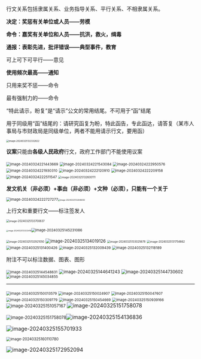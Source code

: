 行文关系包括隶属关系、业务指导关系、平行关系、不相隶属关系。



**决定：奖惩有关单位或人员——劳模**

**命令：嘉奖有关单位和人员——抗洪，救火，缉毒**

**通报：表彰先进，批评错误——典型事件，教育**

 

可上可下可平行——意见

**使用频次最高——通知**

只用来奖不惩——命令

最有强制力的——命令



“特此请示，盼复”是“请示”公文的常用结尾。不可用于“函”结尾

用于同级用“函”结尾的：请研究函复为盼，特此函告，专此函达，请答复（某市人事局与市财政局是同级单位，两者不能用请示行文，要用函）



<img src="../../img/image-20240325132332822.png" alt="image-20240325132332822" style="zoom: 43%;" />



**议案**只能由**各级人民政府**行文，政府工作部门不能使用议案

<img src="../../img/image-20240324221443669.png" alt="image-20240324221443669" style="zoom:67%;" />

<img src="../../img/image-20240324221543084-1711343733479.png" alt="image-20240324221543084" style="zoom:67%;" />

<img src="../../img/image-20240324222950576.png" alt="image-20240324222950576" style="zoom:67%;" />

<img src="../../img/image-20240324221930310.png" alt="image-20240324221930310" style="zoom:67%;" />

<img src="../../img/image-20240324222120910.png" alt="image-20240324222120910" style="zoom: 67%;" />

<img src="G:/typora/image/image-20240324222209158.png" alt="image-20240324222209158" style="zoom:67%;" />

<img src="../../img/image-20240324222511547.png" alt="image-20240324222511547" style="zoom:67%;" />

<img src="../../img/image-20240325132600111.png" alt="image-20240325132600111" style="zoom: 50%;" />

**发文机关（非必须）+事由（非必须）+文种（必须），只能有一个关于**

<img src="../../img/image-20240324222727277.png" alt="image-20240324222727277" style="zoom:67%;" /><img src="../../img/image-20240325132646650.png" alt="image-20240325132646650" style="zoom: 35%;" />

上行文和重要行文——标注签发人

<img src="../../img/image-20240325133700637.png" alt="image-20240325133700637" style="zoom:50%;" />

<img src="../../img/image-20240325133333418.png" alt="image-20240325133333418" style="zoom: 33%;" /><img src="G:/typora/image/image-20240325145231086.png" alt="image-20240325145231086" style="zoom: 67%;" />

<img src="../../img/image-20240325132921050.png" alt="image-20240325132921050" style="zoom:50%;" />

<img src="../../img/image-20240325134019126.png" alt="image-20240325134019126" style="zoom:80%;" />

<img src="../../img/image-20240325133025678.png" alt="image-20240325133025678" style="zoom:50%;" />

<img src="../../img/image-20240325131754662.png" alt="image-20240325131754662" style="zoom: 50%;" />

<img src="../../img/image-20240325131400426.png" alt="image-20240325131400426" style="zoom:67%;" />

<img src="../../img/image-20240325132009439.png" alt="image-20240325132009439" style="zoom:67%;" />

<img src="../../img/image-20240325132118189.png" alt="image-20240325132118189" style="zoom: 67%;" />

附注不可以标注数据、图表、图形

<img src="../../img/image-20240325144548631-1711349209601.png" alt="image-20240325144548631" style="zoom: 67%;" />

<img src="../../img/image-20240325144641243.png" alt="image-20240325144641243" style="zoom:80%;" />

<img src="../../img/image-20240325144730602.png" alt="image-20240325144730602" style="zoom:80%;" />

<img src="../../img/image-20240325145034855.png" alt="image-20240325145034855" style="zoom:67%;" />

----

<img src="../../img/image-20240325150013579.png" alt="image-20240325150013579" style="zoom:67%;" />

<img src="../../img/image-20240325150024907.png" alt="image-20240325150024907" style="zoom:67%;" />

<img src="../../img/image-20240325150047607.png" alt="image-20240325150047607" style="zoom:67%;" />

<img src="../../img/image-20240325150309779.png" alt="image-20240325150309779" style="zoom:67%;" />

<img src="../../img/image-20240325150454669.png" alt="image-20240325150454669" style="zoom:67%;" />

<img src="G:/typora/image/image-20240325150939166.png" alt="image-20240325150939166" style="zoom:68%;" />

<img src="../../img/image-20240325151057167.png" alt="image-20240325151057167" style="zoom:80%;" />

<img src="../../img/image-20240325151758078.png" alt="image-20240325151758078" />

<img src="../../img/image-20240325151758078.png" alt="image-20240325151758078" style="zoom:80%;" />![image-20240325154136836](../../img/image-20240325154136836.png)

![image-20240325155701933](../../img/image-20240325155701933.png)

<img src="../../img/image-20240325160110780.png" alt="image-20240325160110780" style="zoom:70%;" />

![image-20240325172952094](../../img/image-20240325172952094.png)